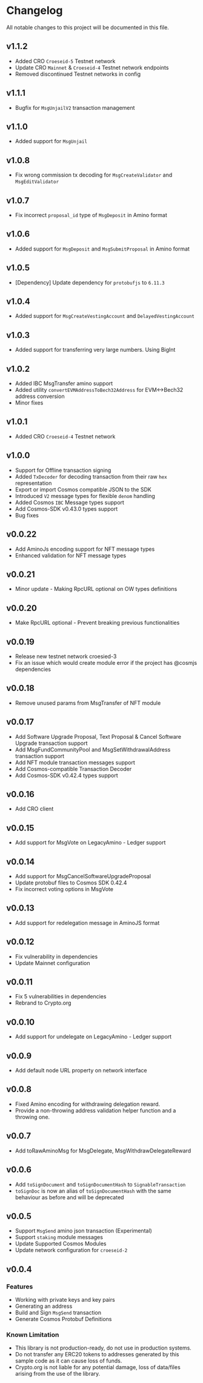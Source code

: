 # Changelog

All notable changes to this project will be documented in this file.
## v1.1.2
- Added CRO `Croeseid-5` Testnet network
- Update CRO `Mainnet` & `Croeseid-4` Testnet network endpoints
- Removed discontinued Testnet networks in config

## v1.1.1
- Bugfix for `MsgUnjailV2` transaction management
  
## v1.1.0
- Added support for `MsgUnjail`
  
## v1.0.8
- Fix wrong commission tx decoding for `MsgCreateValidator` and `MsgEditValidator`
  
## v1.0.7
- Fix incorrect `proposal_id` type of `MsgDeposit` in Amino format

## v1.0.6
- Added support for `MsgDeposit` and `MsgSubmitProposal` in Amino format

## v1.0.5
- [Dependency] Update dependency for `protobufjs` to `6.11.3`
  
## v1.0.4
- Added support for `MsgCreateVestingAccount` and `DelayedVestingAccount`

## v1.0.3
- Added support for transferring very large numbers. Using BigInt

## v1.0.2
- Added IBC MsgTransfer amino support
- Added utility `convertEVMAddressToBech32Address` for EVM<->Bech32 address conversion
- Minor fixes
  
## v1.0.1
- Added CRO `Croeseid-4` Testnet network
  
## v1.0.0
- Support for Offline transaction signing
- Added `TxDecoder` for decoding transaction from their raw `hex` representation
- Export or import Cosmos compatible JSON to the SDK
- Introduced `V2` message types for flexible `denom` handling
- Added Cosmos `IBC` Message types support
- Add Cosmos-SDK v0.43.0 types support
- Bug fixes 

## v0.0.22
- Add AminoJs encoding support for NFT message types
- Enhanced validation for NFT message types

## v0.0.21
- Minor update - Making RpcURL optional on OW types definitions

## v0.0.20
- Make RpcURL optional - Prevent breaking previous functionalities

## v0.0.19
- Release new testnet network croesied-3
- Fix an issue which would create module error if the project has @cosmjs dependencies

## v0.0.18
- Remove unused params from MsgTransfer of NFT module

## v0.0.17
- Add Software Upgrade Proposal, Text Proposal & Cancel Software Upgrade transaction support
- Add MsgFundCommunityPool and MsgSetWithdrawalAddress transaction support
- Add NFT module transaction messages support
- Add Cosmos-compatible Transaction Decoder
- Add Cosmos-SDK v0.42.4 types support

## v0.0.16
- Add CRO client

## v0.0.15
- Add support for MsgVote on LegacyAmino - Ledger support

## v0.0.14
- Add support for MsgCancelSoftwareUpgradeProposal
- Update protobuf files to Cosmos SDK 0.42.4
- Fix incorrect voting options in MsgVote

## v0.0.13
- Add support for redelegation message in AminoJS format

## v0.0.12
- Fix vulnerability in dependencies
- Update Mainnet configuration

## v0.0.11
- Fix 5 vulnerabilities in dependencies
- Rebrand to Crypto.org

## v0.0.10
- Add support for undelegate on LegacyAmino - Ledger support

## v0.0.9
- Add default node URL property on network interface

## v0.0.8
- Fixed Amino encoding for withdrawing delegation reward.
- Provide a non-throwing address validation helper function and a throwing one.

## v0.0.7
- Add toRawAminoMsg for MsgDelegate, MsgWithdrawDelegateReward

## v0.0.6

- Add `toSignDocument` and `toSignDocumentHash` to `SignableTransaction`
- `toSignDoc` is now an alias of `toSignDocumentHash` with the same behaviour as before and will be deprecated

## v0.0.5

- Support `MsgSend` amino json transaction (Experimental)
- Support `staking` module messages
- Update Supported Cosmos Modules
- Update network configuration for `croeseid-2`

## v0.0.4

### Features

- Working with private keys and key pairs
- Generating an address
- Build and Sign `MsgSend` transaction
- Generate Cosmos Protobuf Definitions

### Known Limitation

- This library is not production-ready, do not use in production systems.
- Do not transfer any ERC20 tokens to addresses generated by this sample code as it can cause loss of funds.
- Crypto.org is not liable for any potential damage, loss of data/files arising from the use of the library.
